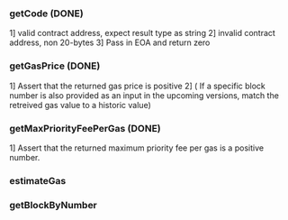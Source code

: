 ### getCode (DONE)
 1] valid contract address, expect result type as string
 2] invalid contract address, non 20-bytes
 3] Pass in EOA and return zero

### getGasPrice (DONE)
 1] Assert that the returned gas price is positive
 2] ( If a specific block number is also provided as an input in the upcoming versions, match the retreived gas
    value to a historic value)

### getMaxPriorityFeePerGas (DONE)
 1] Assert that the returned maximum priority fee per gas is a positive number.

### estimateGas

### getBlockByNumber
